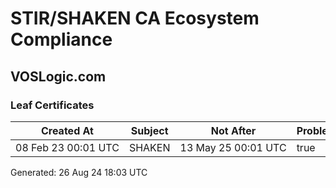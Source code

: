 # STIR/SHAKEN CA Ecosystem Compliance

## VOSLogic.com

### Leaf Certificates

| Created At | Subject | Not After | Problems | Link |
|------------|---------|-----------|----------|------|
| 08&#160;Feb&#160;23&#160;00:01&#160;UTC | SHAKEN | 13&#160;May&#160;25&#160;00:01&#160;UTC | true | [view](../CERTS/3dd37becdcfeb9c8786fabd46507b5393e314f65d72eaaa052c2f64217ed335b/README.md) |


Generated: 26 Aug 24 18:03 UTC